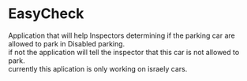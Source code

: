 # EasyCheck

Application that will help Inspectors determining if the parking car are allowed to park in Disabled parking.<br>
if not the application will tell the inspector that this car is not allowed to park.<br>
currently this aplication is only working on israely cars.

